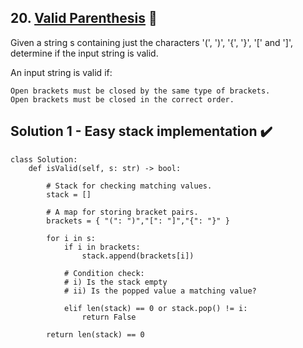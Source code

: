 ## 20. [Valid Parenthesis](https://leetcode.com/problems/valid-parenthesis/) :link:

Given a string s containing just the characters '(', ')', '{', '}', '[' and ']', determine if the input string is valid.

An input string is valid if:

    Open brackets must be closed by the same type of brackets.
    Open brackets must be closed in the correct order.

## Solution 1 - Easy stack implementation :heavy_check_mark:	

```python3
class Solution:
    def isValid(self, s: str) -> bool:
        
        # Stack for checking matching values.
        stack = [] 
        
        # A map for storing bracket pairs.
        brackets = { "(": ")","[": "]","{": "}" }

        for i in s:
            if i in brackets:
                stack.append(brackets[i])

            # Condition check:
            # i) Is the stack empty
            # ii) Is the popped value a matching value?
            
            elif len(stack) == 0 or stack.pop() != i:
                return False

        return len(stack) == 0
```